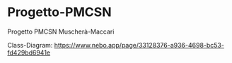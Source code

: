 # Progetto-PMCSN
Progetto PMCSN Muscherà-Maccari

Class-Diagram: https://www.nebo.app/page/33128376-a936-4698-bc53-fd429bd6941e
